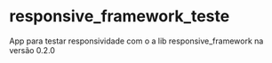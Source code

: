 # responsive_framework_teste

App para testar responsividade com o a lib responsive_framework na versão 0.2.0 
